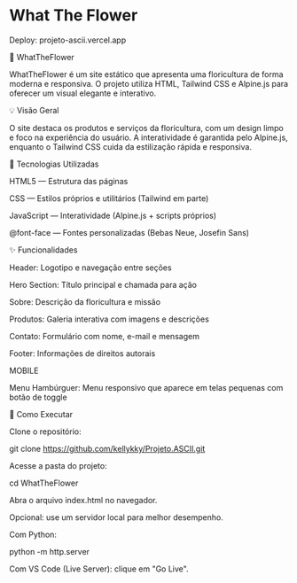 # What The Flower

Deploy: projeto-ascii.vercel.app

🌸 WhatTheFlower

WhatTheFlower é um site estático que apresenta uma floricultura de forma moderna e responsiva.
O projeto utiliza HTML, Tailwind CSS e Alpine.js para oferecer um visual elegante e interativo.

💡 Visão Geral

O site destaca os produtos e serviços da floricultura, com um design limpo e foco na experiência do usuário.
A interatividade é garantida pelo Alpine.js, enquanto o Tailwind CSS cuida da estilização rápida e responsiva.

🧰 Tecnologias Utilizadas

HTML5 — Estrutura das páginas

CSS — Estilos próprios e utilitários (Tailwind em parte)

JavaScript — Interatividade (Alpine.js + scripts próprios)

@font-face — Fontes personalizadas (Bebas Neue, Josefin Sans)

✨ Funcionalidades

Header: Logotipo e navegação entre seções

Hero Section: Título principal e chamada para ação

Sobre: Descrição da floricultura e missão

Produtos: Galeria interativa com imagens e descrições

Contato: Formulário com nome, e-mail e mensagem

Footer: Informações de direitos autorais

MOBILE

Menu Hambúrguer: Menu responsivo que aparece em telas pequenas com botão de toggle

🚀 Como Executar

Clone o repositório:

git clone https://github.com/kellykky/Projeto.ASCII.git

Acesse a pasta do projeto:

cd WhatTheFlower

Abra o arquivo index.html no navegador.

Opcional: use um servidor local para melhor desempenho.

Com Python:

python -m http.server

Com VS Code (Live Server): clique em "Go Live".
